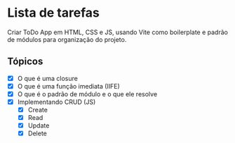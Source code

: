 # Lista de tarefas

Criar ToDo App em HTML, CSS e JS, usando Vite como boilerplate e padrão de módulos para organização do projeto.

## Tópicos

- [x]  O que é uma closure
- [x]  O que é uma função imediata (IIFE)
- [x]  O que é o padrão de módulo e o que ele resolve
- [x]  Implementando CRUD (JS)
    - [x]  Create
    - [x]  Read
    - [x]  Update
    - [x]  Delete
